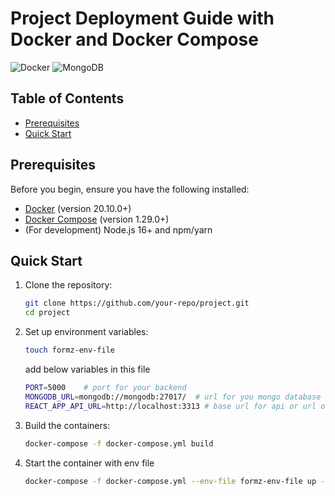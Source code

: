 # Project Deployment Guide with Docker and Docker Compose

![Docker](https://img.shields.io/badge/Docker-2CA5E0?style=for-the-badge&logo=docker&logoColor=white)
![MongoDB](https://img.shields.io/badge/MongoDB-4EA94B?style=for-the-badge&logo=mongodb&logoColor=white)

## Table of Contents
- [Prerequisites](#prerequisites)
- [Quick Start](#quick-start)


## Prerequisites

Before you begin, ensure you have the following installed:

- [Docker](https://docs.docker.com/get-docker/) (version 20.10.0+)
- [Docker Compose](https://docs.docker.com/compose/install/) (version 1.29.0+)
- (For development) Node.js 16+ and npm/yarn

## Quick Start

1. Clone the repository:
   ```bash
   git clone https://github.com/your-repo/project.git
   cd project

2. Set up environment variables:
   ```bash
   touch formz-env-file
   ```
   add below variables in this file 
   ```bash
   PORT=5000    # port for your backend
   MONGODB_URL=mongodb://mongodb:27017/  # url for you mongo database
   REACT_APP_API_URL=http://localhost:3313 # base url for api or url of your backend
   ```


3. Build the containers:
   ```bash
   docker-compose -f docker-compose.yml build
   ``` 

4. Start the container with env file 
   ```bash
   docker-compose -f docker-compose.yml --env-file formz-env-file up -d 
   ```



